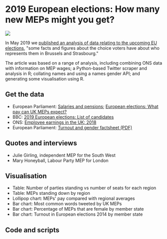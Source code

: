 # 2019 European elections: How many new MEPs might you get?

![](https://ichef.bbci.co.uk/news/624/cpsprodpb/8854/production/_106900943_meppay-nc.png)

In May 2019 we [published an analysis of data relating to the upcoming EU elections](https://www.bbc.co.uk/news/uk-england-48202795), "some facts and figures about the choice voters have about who represents them in Brussels and Strasbourg."

The article was based on a range of analysis, including combining ONS data with information on MEP wages; a Python-based Twitter scraper and analysis in R; collating names and using a names gender API; and generating some visualisation using R.

## Get the data 

* European Parliament: [Salaries and pensions](https://www.europarl.europa.eu/news/en/faq/13/salaries-and-pensions); [European elections: What pay can UK MEPs expect?](https://www.bbc.co.uk/news/uk-politics-48037162)
* BBC: [2019 European elections: List of candidates](https://www.bbc.co.uk/news/uk-politics-48081172)
* ONS: [Employee earnings in the UK: 2018](https://www.ons.gov.uk/employmentandlabourmarket/peopleinwork/earningsandworkinghours/bulletins/annualsurveyofhoursandearnings/2018)
* European Parliament: [Turnout and gender factsheet (PDF)](https://www.europarl.europa.eu/RegData/etudes/BRIE/2018/614733/EPRS_BRI(2018)614733_EN.pdf)

## Quotes and interviews

* Julie Girling, independent MEP for the South West
* Mary Honeyball, Labour Party MEP for London

## Visualisation

* Table: Number of parties standing vs number of seats for each region
* Table: MEPs standing down by region
* Lollipop chart: MEPs' pay compared with regional averages
* Bar chart: Most common words tweeted by UK MEPs
* Bar chart: Percentage of MEPs that are female by member state
* Bar chart: Turnout in European elections 2014 by member state

## Code and scripts

